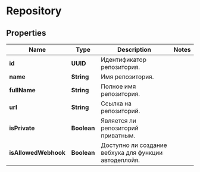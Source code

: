 

# Repository


## Properties

| Name | Type | Description | Notes |
|------------ | ------------- | ------------- | -------------|
|**id** | **UUID** | Идентификатор репозитория. |  |
|**name** | **String** | Имя репозитория. |  |
|**fullName** | **String** | Полное имя репозитория. |  |
|**url** | **String** | Ссылка на репозиторий. |  |
|**isPrivate** | **Boolean** | Является ли репозиторий приватным. |  |
|**isAllowedWebhook** | **Boolean** | Доступно ли создание вебхука для функции автодеплойя. |  |



